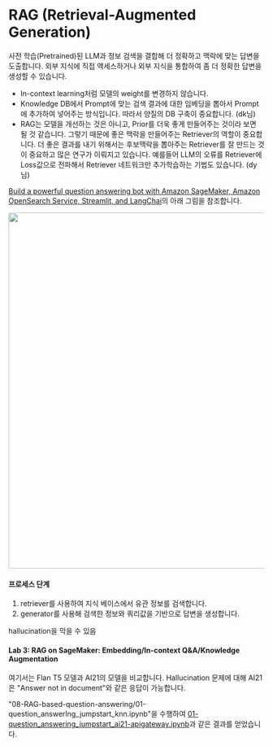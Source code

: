 # RAG (Retrieval-Augmented Generation)

사전 학습(Pretrained)된 LLM과 정보 검색을 결합해 더 정확하고 맥락에 맞는 답변을 도출합니다. 외부 지식에 직접 액세스하거나 외부 지식을 통합하여 좀 더 정확한 답변을 생성할 수 있습니다.

- In-context learning처럼 모델의 weight를 변경하지 않습니다.
- Knowledge DB에서 Prompt에 맞는 검색 결과에 대한 임베딩을 뽑아서 Prompt에 추가하여 넣어주는 방식입니다. 따라서 양질의 DB 구축이 중요합니다. (dk님)
- RAG는 모델을 개선하는 것은 아니고, Prior를 더욱 좋게 만들어주는 것이라 보면 될 것 같습니다. 그렇기 때문에 좋은 맥락을 만들어주는 Retriever의 역할이 중요합니다. 더 좋은 결과를 내기 위해서는 후보맥락을 뽑아주는 Retriever를 잘 만드는 것이 중요하고 많은 연구가 이뤄지고 있습니다. 예를들어 LLM의 오류를 Retriever에 Loss값으로 전파해서 Retriever 네트워크만 추가학습하는 기법도 있습니다. (dy님)

[Build a powerful question answering bot with Amazon SageMaker, Amazon OpenSearch Service, Streamlit, and LangChai](https://aws.amazon.com/ko/blogs/machine-learning/build-a-powerful-question-answering-bot-with-amazon-sagemaker-amazon-opensearch-service-streamlit-and-langchain/?sc_channel=sm&sc_campaign=Machine_Learning&sc_publisher=LINKEDIN&sc_geo=GLOBAL&sc_outcome=awareness&trk=machine_learning&linkId=219734484)의 아래 그림을 참조합니다.

<img src="https://github.com/kyopark2014/generative-ai-for-text/assets/52392004/ca6ea655-af88-4de5-9c37-b807db6c12da" width="700">


#### 프로세스 단계

1) retriever를 사용하여 지식 베이스에서 유관 정보를 검색합니다.
2) generator를 사용해 검색한 정보와 쿼리값을 기반으로 답변을 생성합니다. 


hallucination을 막을 수 있음

#### Lab 3: RAG on SageMaker: Embedding/In-context Q&A/Knowledge Augmentation

여기서는 Flan T5 모델과 AI21의 모델을 비교합니다. Hallucination 문제에 대해 AI21은 "Answer not in document"와 같은 응답이 가능합니다.

"08-RAG-based-question-answering/01-question_answerIng_jumpstart_knn.ipynb"을 수행하여 [01-question_answering_jumpstart_ai21-apigateway.ipynb](https://github.com/kyopark2014/generative-ai-for-text/blob/main/notebook/01-question_answering_jumpstart_ai21-apigateway.ipynb)과 같은 결과를 얻었습니다.
